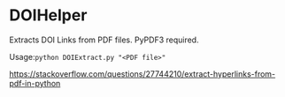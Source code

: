 # DOIHelper

Extracts DOI Links from PDF files. PyPDF3 required.

Usage:`python DOIExtract.py "<PDF file>"`

https://stackoverflow.com/questions/27744210/extract-hyperlinks-from-pdf-in-python
